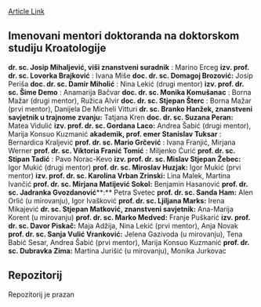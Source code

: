 [Article Link](https://www.fhs.hr/studiji/doktorski/mentori/kroatologija)

## Imenovani mentori doktoranda na doktorskom studiju Kroatologije
**dr. sc. Josip Mihaljević, viši znanstveni suradnik** : Marino Erceg
**izv. prof. dr. sc. Lovorka Brajković** : Ivana Miše
**doc. dr. sc. Domagoj Brozović:** Josip Periša
**doc. dr. sc. Damir Miholić** : Nina Lekić (drugi mentor)
**izv. prof. dr. sc. Šime Demo** : Anamarija Bačvar
**doc. dr. sc. Monika Komušanac** : Borna Mažar (drugi mentor), Ružica Alvir
**doc. dr. sc. Stjepan Šterc** : Borna Mažar (prvi mentor), Danijela De Micheli Vitturi
**dr. sc. Branko Hanžek, znanstveni savjetnik u trajnome zvanju:** Tatjana Kren
**doc. dr. sc. Suzana Peran:** Matea Vidulić
**izv. prof. dr. sc. Gordana Laco:** Andrea Šabić (drugi mentor), Marija Konsuo Kuzmanić
**akademik, prof. emer Stanislav Tuksar** : Bernardica Kraljević
**prof. dr. sc. Mario Grčević** : Ivana Franjić, Mirjana Werner
**prof. dr. sc. Viktoria Franić Tomić** : Miljenko Ćurić
**prof. dr. sc. Stipan Tadić** : Pavo Norac-Kevo
**izv. prof. dr. sc. Mislav Stjepan Žebec:** Igor Mukić (drugi mentor)
**prof. dr. sc. Miroslav Huzjak:** Igor Mukić (prvi mentor)
**izv. prof. dr. sc. Karolina Vrban Zrinski:** Lina Malek, Martina Ivančić
**prof. dr. sc. Mirjana Matijević Sokol:** Benjamin Hasanović
**prof. dr. sc. Jadranka Gvozdanović****:** Petra Svetec
**prof. dr. sc. Sanda Ham:** Alen Orlić (u mirovanju), Igor Ivašković 
**prof. dr. sc. Ljiljana Marks:** Irena Mikajević
**dr. sc. Stjepan Matković, znanstveni savjetnik:** Ana-Marija Korent (u mirovanju)
**prof. dr. sc. Marko Medved:** Franje Puškarić
**izv. prof. dr. sc. Davor Piskač:** Maja Adžija, Nina Lekić (prvi mentor), Anja Novak
**prof. dr. sc. Sanja Vulić Vranković:** Jelena Gazivoda (u mirovanju), Tena Babić Sesar, Andrea Šabić (prvi mentor), Marija Konsuo Kuzmanić 
**prof. dr. sc. Dubravka Zima:** Martina Jurišić (u mirovanju), Monika Jurkovac
  

## Repozitorij
Repozitorij je prazan
